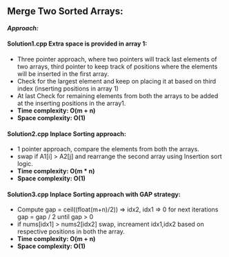 ## Merge Two Sorted Arrays:

**_Approach:_**

#### Solution1.cpp Extra space is provided in array 1:

- Three pointer approach, where two pointers will track last elements of two arrays, third pointer to keep track of positions where the elements will be inserted in the first array.  
- Check for the largest element and keep on placing it at based on third index (inserting positions in array 1)
- At last Check for remaining elements from both the arrays to be added at the inserting positions in the array1.
- **Time complexity: O(m + n)** 
- **Space complexity: O(1)**

#### Solution2.cpp Inplace Sorting approach:

- 1 pointer approach, compare the elements from both the arrays.
- swap if A1[i] > A2[j] and rearrange the second array using Insertion sort logic.
- **Time complexity: O(m * n)** 
- **Space complexity: O(1)**

#### Solution3.cpp Inplace Sorting approach with GAP strategy:

- Compute gap = ceil((float(m+n)/2)) => idx2, idx1 => 0 for next iterations gap = gap / 2 until gap > 0
- if nums[idx1] > nums2[idx2] swap,  increament idx1,idx2 based on respective positions in both the array.
- **Time complexity: O(m + n)** 
- **Space complexity: O(1)**